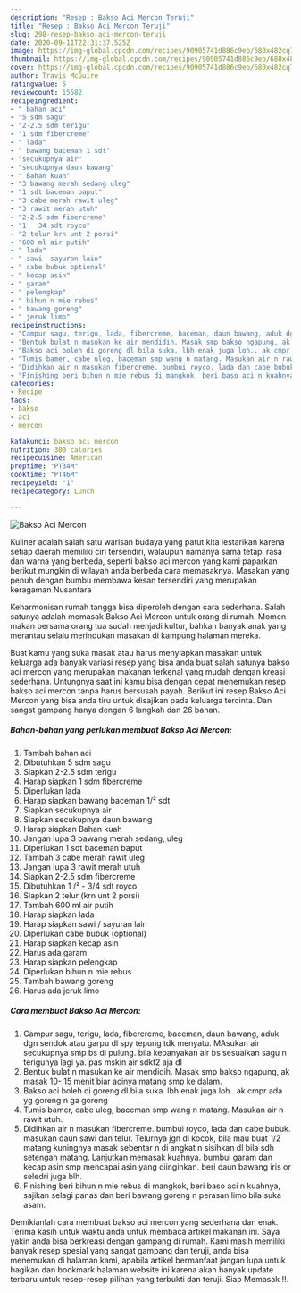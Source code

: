 ```yaml
---
description: "Resep : Bakso Aci Mercon Teruji"
title: "Resep : Bakso Aci Mercon Teruji"
slug: 298-resep-bakso-aci-mercon-teruji
date: 2020-09-11T22:31:37.525Z
image: https://img-global.cpcdn.com/recipes/90905741d886c9eb/680x482cq70/bakso-aci-mercon-foto-resep-utama.jpg
thumbnail: https://img-global.cpcdn.com/recipes/90905741d886c9eb/680x482cq70/bakso-aci-mercon-foto-resep-utama.jpg
cover: https://img-global.cpcdn.com/recipes/90905741d886c9eb/680x482cq70/bakso-aci-mercon-foto-resep-utama.jpg
author: Travis McGuire
ratingvalue: 5
reviewcount: 15582
recipeingredient:
- " bahan aci"
- "5 sdm sagu"
- "2-2.5 sdm terigu"
- "1 sdm fibercreme"
- " lada"
- " bawang baceman 1 sdt"
- "secukupnya air"
- "secukupnya daun bawang"
- " Bahan kuah"
- "3 bawang merah sedang uleg"
- "1 sdt baceman baput"
- "3 cabe merah rawit uleg"
- "3 rawit merah utuh"
- "2-2.5 sdm fibercreme"
- "1   34 sdt royco"
- "2 telur krn unt 2 porsi"
- "600 ml air putih"
- " lada"
- " sawi  sayuran lain"
- " cabe bubuk optional"
- " kecap asin"
- " garam"
- " pelengkap"
- " bihun n mie rebus"
- " bawang goreng"
- " jeruk limo"
recipeinstructions:
- "Campur sagu, terigu, lada, fibercreme, baceman, daun bawang, aduk dgn sendok atau garpu dl spy tepung tdk menyatu. MAsukan air secukupnya smp bs di pulung. bila kebanyakan air bs sesuaikan sagu n terigunya lagi ya. pas mskin air sdkt2 aja dl"
- "Bentuk bulat n masukan ke air mendidih. Masak smp bakso ngapung, ak masak 10- 15 menit biar acinya matang smp ke dalam."
- "Bakso aci boleh di goreng dl bila suka. lbh enak juga loh.. ak cmpr ada yg goreng n ga goreng"
- "Tumis bamer, cabe uleg, baceman smp wang n matang. Masukan air n rawit utuh."
- "Didihkan air n masukan fibercreme. bumbui royco, lada dan cabe bubuk. masukan daun sawi dan telur. Telurnya jgn di kocok, bila mau buat 1/2 matang kuningnya masak sebentar n di angkat n sisihkan dl bila sdh setengah matang. Lanjutkan memasak kuahnya. bumbui garam dan kecap asin smp mencapai asin yang diinginkan. beri daun bawang iris or seledri juga blh."
- "Finishing beri bihun n mie rebus di mangkok, beri baso aci n kuahnya, sajikan selagi panas dan beri bawang goreng n perasan limo bila suka asam."
categories:
- Recipe
tags:
- bakso
- aci
- mercon

katakunci: bakso aci mercon 
nutrition: 300 calories
recipecuisine: American
preptime: "PT34M"
cooktime: "PT46M"
recipeyield: "1"
recipecategory: Lunch

---
```



![Bakso Aci Mercon](https://img-global.cpcdn.com/recipes/90905741d886c9eb/680x482cq70/bakso-aci-mercon-foto-resep-utama.jpg)

Kuliner adalah salah satu warisan budaya yang patut kita lestarikan karena setiap daerah memiliki ciri tersendiri, walaupun namanya sama tetapi rasa dan warna yang berbeda, seperti bakso aci mercon yang kami paparkan berikut mungkin di wilayah anda berbeda cara memasaknya. Masakan yang penuh dengan bumbu membawa kesan tersendiri yang merupakan keragaman Nusantara



Keharmonisan rumah tangga bisa diperoleh dengan cara sederhana. Salah satunya adalah memasak Bakso Aci Mercon untuk orang di rumah. Momen makan bersama orang tua sudah menjadi kultur, bahkan banyak anak yang merantau selalu merindukan masakan di kampung halaman mereka.

Buat kamu yang suka masak atau harus menyiapkan masakan untuk keluarga ada banyak variasi resep yang bisa anda buat salah satunya bakso aci mercon yang merupakan makanan terkenal yang mudah dengan kreasi sederhana. Untungnya saat ini kamu bisa dengan cepat menemukan resep bakso aci mercon tanpa harus bersusah payah.
Berikut ini resep Bakso Aci Mercon yang bisa anda tiru untuk disajikan pada keluarga tercinta. Dan sangat gampang hanya dengan 6 langkah dan 26 bahan.


<!--inarticleads1-->

##### Bahan-bahan yang perlukan membuat Bakso Aci Mercon:

1. Tambah  bahan aci
1. Dibutuhkan 5 sdm sagu
1. Siapkan 2-2.5 sdm terigu
1. Harap siapkan 1 sdm fibercreme
1. Diperlukan  lada
1. Harap siapkan  bawang baceman 1/² sdt
1. Siapkan secukupnya air
1. Siapkan secukupnya daun bawang
1. Harap siapkan  Bahan kuah
1. Jangan lupa 3 bawang merah sedang, uleg
1. Diperlukan 1 sdt baceman baput
1. Tambah 3 cabe merah rawit uleg
1. Jangan lupa 3 rawit merah utuh
1. Siapkan 2-2.5 sdm fibercreme
1. Dibutuhkan 1 /² - 3/4 sdt royco
1. Siapkan 2 telur (krn unt 2 porsi)
1. Tambah 600 ml air putih
1. Harap siapkan  lada
1. Harap siapkan  sawi / sayuran lain
1. Diperlukan  cabe bubuk (optional)
1. Harap siapkan  kecap asin
1. Harus ada  garam
1. Harap siapkan  pelengkap
1. Diperlukan  bihun n mie rebus
1. Tambah  bawang goreng
1. Harus ada  jeruk limo




<!--inarticleads2-->

##### Cara membuat  Bakso Aci Mercon:

1. Campur sagu, terigu, lada, fibercreme, baceman, daun bawang, aduk dgn sendok atau garpu dl spy tepung tdk menyatu. MAsukan air secukupnya smp bs di pulung. bila kebanyakan air bs sesuaikan sagu n terigunya lagi ya. pas mskin air sdkt2 aja dl
1. Bentuk bulat n masukan ke air mendidih. Masak smp bakso ngapung, ak masak 10- 15 menit biar acinya matang smp ke dalam.
1. Bakso aci boleh di goreng dl bila suka. lbh enak juga loh.. ak cmpr ada yg goreng n ga goreng
1. Tumis bamer, cabe uleg, baceman smp wang n matang. Masukan air n rawit utuh.
1. Didihkan air n masukan fibercreme. bumbui royco, lada dan cabe bubuk. masukan daun sawi dan telur. Telurnya jgn di kocok, bila mau buat 1/2 matang kuningnya masak sebentar n di angkat n sisihkan dl bila sdh setengah matang. Lanjutkan memasak kuahnya. bumbui garam dan kecap asin smp mencapai asin yang diinginkan. beri daun bawang iris or seledri juga blh.
1. Finishing beri bihun n mie rebus di mangkok, beri baso aci n kuahnya, sajikan selagi panas dan beri bawang goreng n perasan limo bila suka asam.




Demikianlah cara membuat bakso aci mercon yang sederhana dan enak. Terima kasih untuk waktu anda untuk membaca artikel makanan ini. Saya yakin anda bisa berkreasi dengan gampang di rumah. Kami masih memiliki banyak resep spesial yang sangat gampang dan teruji, anda bisa menemukan di halaman kami, apabila artikel bermanfaat jangan lupa untuk bagikan dan bookmark halaman website ini karena akan banyak update terbaru untuk resep-resep pilihan yang terbukti dan teruji. Siap Memasak !!. 
